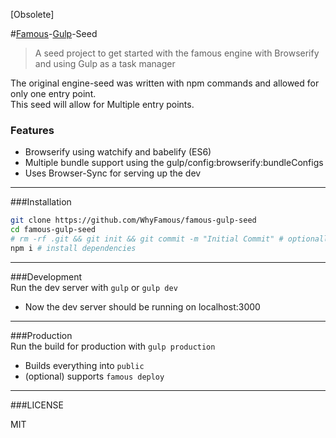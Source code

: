 [Obsolete]

#[Famous][1]-[Gulp][2]-Seed
> A seed project to get started with the famous engine with Browserify and using Gulp as a task manager

The original engine-seed was written with npm commands and allowed for only one entry point.  
This seed will allow for Multiple entry points.  

### Features
 - Browserify using watchify and babelify (ES6)
 - Multiple bundle support using the gulp/config:browserify:bundleConfigs
 - Uses Browser-Sync for serving up the dev

---

###Installation

```bash
git clone https://github.com/WhyFamous/famous-gulp-seed
cd famous-gulp-seed
# rm -rf .git && git init && git commit -m "Initial Commit" # optionally reset git history
npm i # install dependencies
```

---

###Development  
 Run the dev server with ```gulp``` or ```gulp dev```

 - Now the dev server should be running on localhost:3000

---  

###Production  
 Run the build for production with ```gulp production```

 - Builds everything into `public`
 - (optional) supports `famous deploy`

---  

###LICENSE

MIT

[1]: https://github.com/Famous/engine
[2]: https://github.com/gulpjs/gulp
